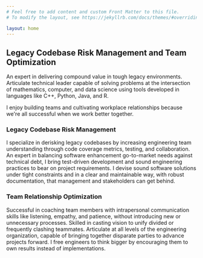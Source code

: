 ```yaml
---
# Feel free to add content and custom Front Matter to this file.
# To modify the layout, see https://jekyllrb.com/docs/themes/#overriding-theme-defaults

layout: home
---
```


## Legacy Codebase Risk Management and Team Optimization

An expert in delivering compound value in tough legacy environments.  Articulate technical leader capable of solving problems at the intersection of mathematics, computer, and data science using tools developed in languages like C++, Python, Java, and R.

I enjoy building teams and cultivating workplace relationships because we're all successful when we work better together.

### Legacy Codebase Risk Management

I specialize in derisking legacy codebases by increasing engineering team understanding through code coverage metrics, testing, and collaboration.  An expert in balancing software enhancement go-to-market needs against technical debt, I bring  test-driven development and sound engineering practices to bear on project requirements.  I devise sound software solutions under tight constraints and in a clear and maintainable way, with robust documentation, that management and stakeholders can get behind.

### Team Relationship Optimization

Successful in coaching team members with intrapersonal communication skills like listening, empathy, and patience, without introducing new or unnecessary processes.  Skilled in casting vision to unify divided or frequently clashing teammates.  Articulate at all levels of the engineering organization, capable of bringing together disparate parties to advance projects forward.  I free engineers to think bigger by encouraging them to own results instead of implementations.
